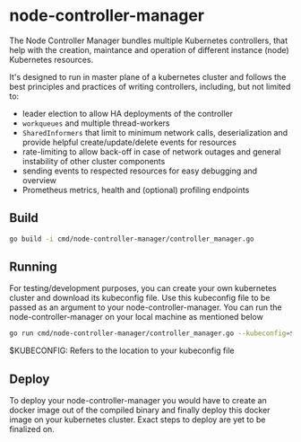 # node-controller-manager

The Node Controller Manager bundles multiple Kubernetes controllers, that help with the creation, maintance and operation of different instance (node) Kubernetes resources. 

It's designed to run in master plane of a kubernetes cluster and follows the best principles and practices of writing controllers, including, but not limited to:

- leader election to allow HA deployments of the controller
- `workqueues` and multiple thread-workers
- `SharedInformers` that limit to minimum network calls, deserialization and provide helpful create/update/delete events for resources
- rate-limiting to allow back-off in case of network outages and general instability of other cluster components
- sending events to respected resources for easy debugging and overview
- Prometheus metrics, health and (optional) profiling endpoints



## Build

```bash 
go build -i cmd/node-controller-manager/controller_manager.go
```

## Running

For testing/development purposes, you can create your own kubernetes cluster and download its kubeconfig file. Use this kubeconfig file to be passed as an argument to your node-controller-manager. You can run the node-controller-manager on your local machine as mentioned below

```bash
go run cmd/node-controller-manager/controller_manager.go --kubeconfig=$KUBECONFIG --v=2
```

$KUBECONFIG: Refers to the location to your kubeconfig file

## Deploy

To deploy your node-controller-manager you would have to create an docker image out of the compiled binary and finally deploy this docker image on your kubernetes cluster. Exact steps to deploy are yet to be finalized on.
